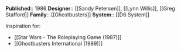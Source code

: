 **Published**:: 1986
**Designer**:: [[Sandy Petersen]], [[Lynn Willis]], [[Greg Stafford]]
**Family**:: [[Ghostbusters]]
**System**:: [[D6 System]]


Inspiration for:
- [[Star Wars - The Roleplaying Game (1987)]]
- [[Ghostbusters International (1989)]]